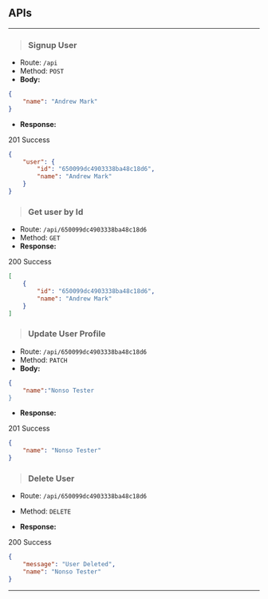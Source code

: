 ## APIs

---

> ### Signup User

- Route: `/api`
- Method: `POST`
- **Body:**

```json
{
	"name": "Andrew Mark"
}
```

- **Response:**

201 Success

```json
{
	"user": {
		"id": "650099dc4903338ba48c18d6",
		"name": "Andrew Mark"
	}
}
```

> ### Get user by Id

- Route: `/api/650099dc4903338ba48c18d6`
- Method: `GET`
- **Response:**

200 Success

```json
[
	{
		"id": "650099dc4903338ba48c18d6",
		"name": "Andrew Mark"
	}
]
```

> ### Update User Profile

- Route: `/api/650099dc4903338ba48c18d6`
- Method: `PATCH`
- **Body:**

```json
{
	"name":"Nonso Tester
}
```

- **Response:**

201 Success

```json
{
	"name": "Nonso Tester"
}
```

> ### Delete User

- Route: `/api/650099dc4903338ba48c18d6`
- Method: `DELETE`

- **Response:**

200 Success

```json
{
	"message": "User Deleted",
	"name": "Nonso Tester"
}
```

---
